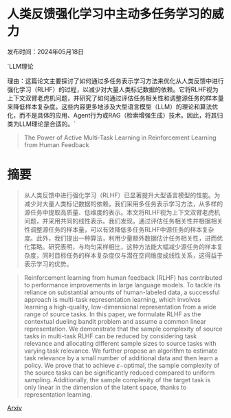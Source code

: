 # 人类反馈强化学习中主动多任务学习的威力

发布时间：2024年05月18日

`LLM理论

理由：这篇论文主要探讨了如何通过多任务表示学习方法来优化从人类反馈中进行强化学习（RLHF）的过程，以减少对大量人类标记数据的依赖。它将RLHF视为上下文双臂老虎机问题，并研究了如何通过评估任务相关性和调整源任务的样本量来降低样本复杂度。这些内容更多地涉及大型语言模型（LLM）的理论和算法优化，而不是具体的应用、Agent行为或RAG（检索增强生成）技术。因此，将其归类为LLM理论是合适的。`

> The Power of Active Multi-Task Learning in Reinforcement Learning from Human Feedback

# 摘要

> 从人类反馈中进行强化学习（RLHF）已显著提升大型语言模型的性能。为减少对大量人类标记数据的依赖，我们采用多任务表示学习方法，从多样的源任务中提取高质量、低维度的表示。本文将RLHF视为上下文双臂老虎机问题，并采用共同的线性表示。我们发现，通过评估任务相关性并根据相关性调整源任务的样本量，可以有效降低多任务RLHF中源任务的样本复杂度。此外，我们提出一种算法，利用少量额外数据估计任务相关性，进而优化策略。研究表明，与均匀采样相比，这种方法能大幅减少源任务的样本复杂度，同时目标任务的样本复杂度仅与潜在空间维度成线性关系，这得益于表示学习的优势。

> Reinforcement learning from human feedback (RLHF) has contributed to performance improvements in large language models. To tackle its reliance on substantial amounts of human-labeled data, a successful approach is multi-task representation learning, which involves learning a high-quality, low-dimensional representation from a wide range of source tasks. In this paper, we formulate RLHF as the contextual dueling bandit problem and assume a common linear representation. We demonstrate that the sample complexity of source tasks in multi-task RLHF can be reduced by considering task relevance and allocating different sample sizes to source tasks with varying task relevance. We further propose an algorithm to estimate task relevance by a small number of additional data and then learn a policy. We prove that to achieve $\varepsilon-$optimal, the sample complexity of the source tasks can be significantly reduced compared to uniform sampling. Additionally, the sample complexity of the target task is only linear in the dimension of the latent space, thanks to representation learning.

[Arxiv](https://arxiv.org/abs/2405.11226)